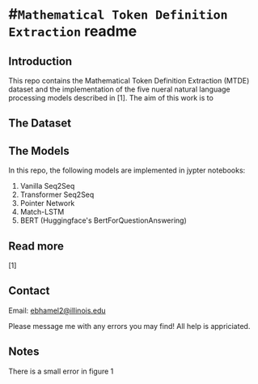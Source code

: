#``Mathematical Token Definition Extraction`` readme
================

Introduction
------------

This repo contains the Mathematical Token Definition Extraction (MTDE) dataset and the implementation of the five nueral natural language processing models described in [1]. The aim of this work is to 

The Dataset
-----------


The Models
-----------

In this repo, the following models are implemented in jypter notebooks:

1. Vanilla Seq2Seq
2. Transformer Seq2Seq
3. Pointer Network
4. Match-LSTM
5. BERT (Huggingface's BertForQuestionAnswering)

Read more
---------

[1] 

Contact
-------
Email: <ebhamel2@illinois.edu>

Please message me with any errors you may find! All help is appriciated.

Notes
-------
There is a small error in figure 1 
